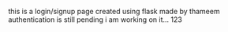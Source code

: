this is a login/signup page created using flask made by thameem
authentication is still pending i am working on it...
123